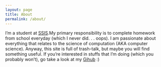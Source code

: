 ```yaml
---
layout: page
title: About
permalink: /about/
---
```


I’m a student at [SSIS][1].My primary responsibility is to complete homework from school everyday
(which I never did. . . oops). I am passionate about everything that relates to the science of 
computation (AKA computer science). Anyway, this site is full of trash-talk, but maybe you 
will find something useful. If you’re interested in stuffs that I’m doing (which you probably 
won’t), go take a look at my [Gihub][2] :)

[1]: http://www.ssis.edu.vn/
[2]: https://github.com/chiayolin/

